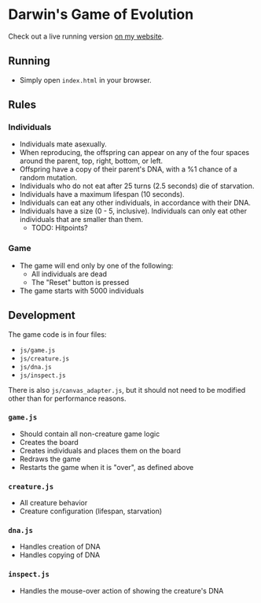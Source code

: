 # Darwin's Game of Evolution

Check out a live running version [on my website](http:/j3rn.com/goe).

## Running
- Simply open `index.html` in your browser.

## Rules

### Individuals

- Individuals mate asexually.
- When reproducing, the offspring can appear on any of the four spaces around the parent, top, right, bottom, or left.
- Offspring have a copy of their parent's DNA, with a %1 chance of a random mutation.
- Individuals who do not eat after 25 turns (2.5 seconds) die of starvation.
- Individuals have a maximum lifespan (10 seconds).
- Individuals can eat any other individuals, in accordance with their DNA.
- Individuals have a size (0 - 5, inclusive). Individuals can only eat other individuals that are smaller than them.
    - TODO: Hitpoints?

### Game

- The game will end only by one of the following:
    - All individuals are dead
    - The "Reset" button is pressed
- The game starts with 5000 individuals

## Development

The game code is in four files:
- `js/game.js`
- `js/creature.js`
- `js/dna.js`
- `js/inspect.js`

There is also `js/canvas_adapter.js`, but it should not need to be modified other than for performance reasons.

### `game.js`

- Should contain all non-creature game logic
- Creates the board
- Creates individuals and places them on the board
- Redraws the game
- Restarts the game when it is "over", as defined above

### `creature.js`

- All creature behavior
- Creature configuration (lifespan, starvation)

### `dna.js`

- Handles creation of DNA
- Handles copying of DNA

### `inspect.js`

- Handles the mouse-over action of showing the creature's DNA
